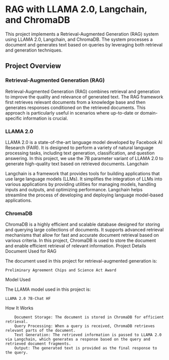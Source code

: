 # RAG with LLAMA 2.0, Langchain, and ChromaDB

This project implements a Retrieval-Augmented Generation (RAG) system using LLAMA 2.0, Langchain, and ChromaDB. The system processes a document and generates text based on queries by leveraging both retrieval and generation techniques.
## Project Overview
### Retrieval-Augmented Generation (RAG)

Retrieval-Augmented Generation (RAG) combines retrieval and generation to improve the quality and relevance of generated text. The RAG framework first retrieves relevant documents from a knowledge base and then generates responses conditioned on the retrieved documents. This approach is particularly useful in scenarios where up-to-date or domain-specific information is crucial.

### LLAMA 2.0

LLAMA 2.0 is a state-of-the-art language model developed by Facebook AI Research (FAIR). It is designed to perform a variety of natural language processing tasks, including text generation, classification, and question answering. In this project, we use the 7B parameter variant of LLAMA 2.0 to generate high-quality text based on retrieved documents.
Langchain

Langchain is a framework that provides tools for building applications that use large language models (LLMs). It simplifies the integration of LLMs into various applications by providing utilities for managing models, handling inputs and outputs, and optimizing performance. Langchain helps streamline the process of developing and deploying language model-based applications.

### ChromaDB

ChromaDB is a highly efficient and scalable database designed for storing and querying large collections of documents. It supports advanced retrieval mechanisms that allow for fast and accurate document retrieval based on various criteria. In this project, ChromaDB is used to store the document and enable efficient retrieval of relevant information.
Project Details
Document Used for RAG

The document used in this project for retrieval-augmented generation is:

    Preliminary Agreement Chips and Science Act Award

Model Used

The LLAMA model used in this project is:

    LLAMA 2.0 7B-Chat HF

How It Works
```
    Document Storage: The document is stored in ChromaDB for efficient retrieval.
    Query Processing: When a query is received, ChromaDB retrieves relevant parts of the document.
    Text Generation: The retrieved information is passed to LLAMA 2.0 via Langchain, which generates a response based on the query and retrieved document fragments.
    Output: The generated text is provided as the final response to the query.
```